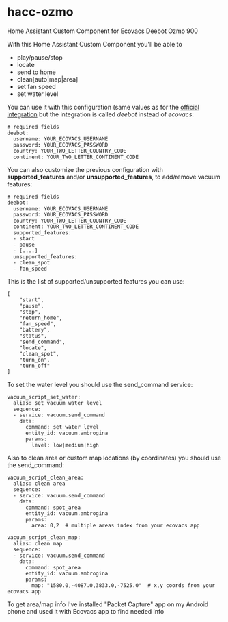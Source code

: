 # hacc-ozmo
Home Assistant Custom Component for Ecovacs Deebot Ozmo 900

With this Home Assistant Custom Component you'll be able to 
* play/pause/stop
* locate
* send to home
* clean[auto|map|area]
* set fan speed
* set water level

You can use it with this configuration (same values as for the [official integration](https://www.home-assistant.io/integrations/ecovacs/) but the integration is called *deebot* instead of *ecovacs*:

```
# required fields
deebot:
  username: YOUR_ECOVACS_USERNAME
  password: YOUR_ECOVACS_PASSWORD
  country: YOUR_TWO_LETTER_COUNTRY_CODE
  continent: YOUR_TWO_LETTER_CONTINENT_CODE
``` 

You can also customize the previous configuration with **supported_features** and/or **unsupported_features**, to add/remove vacuum features:

```
# required fields
deebot:
  username: YOUR_ECOVACS_USERNAME
  password: YOUR_ECOVACS_PASSWORD
  country: YOUR_TWO_LETTER_COUNTRY_CODE
  continent: YOUR_TWO_LETTER_CONTINENT_CODE
  supported_features:
  - start
  - pause
  - [....]
  unsupported_features:
  - clean_spot
  - fan_speed
``` 

This is the list of supported/unsupported features you can use:

```
[
    "start",
    "pause",
    "stop",
    "return_home",
    "fan_speed",
    "battery",
    "status",
    "send_command",
    "locate",
    "clean_spot",
    "turn_on",
    "turn_off"
]

```

To set the water level you should use the send_command service:

```
vacuum_script_set_water:
  alias: set vacuum water level
  sequence:
  - service: vacuum.send_command
    data:
      command: set_water_level
      entity_id: vacuum.ambrogina
      params:
        level: low|medium|high
```

Also to clean area or custom map locations (by coordinates) you should use the send_command:

```
vacuum_script_clean_area:
  alias: clean area
  sequence:
  - service: vacuum.send_command
    data:
      command: spot_area
      entity_id: vacuum.ambrogina
      params:
        area: 0,2  # multiple areas index from your ecovacs app

vacuum_script_clean_map:
  alias: clean map
  sequence:
  - service: vacuum.send_command
    data:
      command: spot_area
      entity_id: vacuum.ambrogina
      params:
        map: "1580.0,-4087.0,3833.0,-7525.0"  # x,y coords from your ecovacs app
```

To get area/map info I've installed "Packet Capture" app on my Android phone and used it with Ecovacs app to find needed info